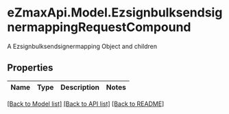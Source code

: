# eZmaxApi.Model.EzsignbulksendsignermappingRequestCompound
A Ezsignbulksendsignermapping Object and children

## Properties

Name | Type | Description | Notes
------------ | ------------- | ------------- | -------------

[[Back to Model list]](../README.md#documentation-for-models) [[Back to API list]](../README.md#documentation-for-api-endpoints) [[Back to README]](../README.md)

